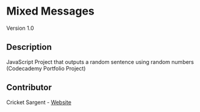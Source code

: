 # Mixed Messages
Version 1.0
## Description
JavaScript Project that outputs a random sentence using random numbers
(Codecademy Portfolio Project)

## Contributor
Cricket Sargent - [Website](http://cricketsargent.com/)